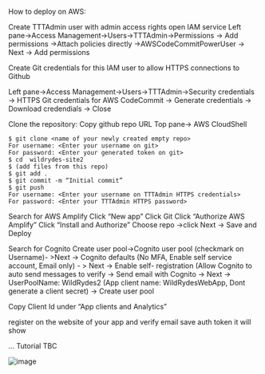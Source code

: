 How to deploy on AWS:

Create TTTAdmin user with admin access rights
open IAM service
Left pane→Access Management→Users→TTTAdmin→Permissions → Add permissions →Attach policies directly →AWSCodeCommitPowerUser → Next → Add permissions

Create Git credentials for this IAM user to allow HTTPS connections to Github

Left pane→Access Management→Users→TTTAdmin→Security credentials → HTTPS Git credentials for AWS CodeCommit → Generate credentials → Download credendials → Close 


Clone the repository:
Copy github repo URL
Top pane→ AWS CloudShell 
```
$ git clone <name of your newly created empty repo>
For username: <Enter your username on git>
For password: <Enter your generated token on git>
$ cd  wildrydes-site2 
$ (add files from this repo)
$ git add . 
$ git commit -m “Initial commit” 
$ git push
For username: <Enter your username on TTTAdmin HTTPS credentials>
For password: <Enter your TTTAdmin HTTPS password>
```

Search for AWS Amplify
Click “New app”
Click Git
Click “Authorize AWS Amplify”
Click “Install and Authorize”
Choose repo ->click Next → Save and Deploy


Search for Cognito
Create user pool→Cognito user pool (checkmark on Username)- >Next → Cognito defaults (No MFA, Enable self service account, Email only) - > Next → Enable self- registration (Allow Cognito to auto send messages to verify → Send email with Cognito → Next → UserPoolName: WildRydes2 (App client name: WildRydesWebApp, Dont generate a client secret) → Create user pool

Copy Client Id under “App clients and Analytics”

register on the website of your app and verify email
save auth token it will show


...
Tutorial TBC

![image](https://github.com/user-attachments/assets/dc3b808e-9af1-411b-ac13-4a0e1bd780b1)

